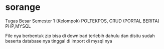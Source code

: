 # sorange
Tugas Besar Semester 1 (Kelompok) POLTEKPOS, CRUD (PORTAL BERITA)  PHP,MYSQL



File nya berbentuk zip bisa di download terlebih dahulu dan disitu sudah beserta database nya tinggal di import di mysql nya
